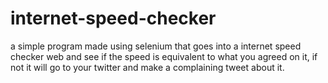 # internet-speed-checker
a simple program made using selenium that goes into a internet speed checker web and see if the speed is equivalent to what you agreed on it,
if not it will go to your twitter and make a complaining tweet about it.

